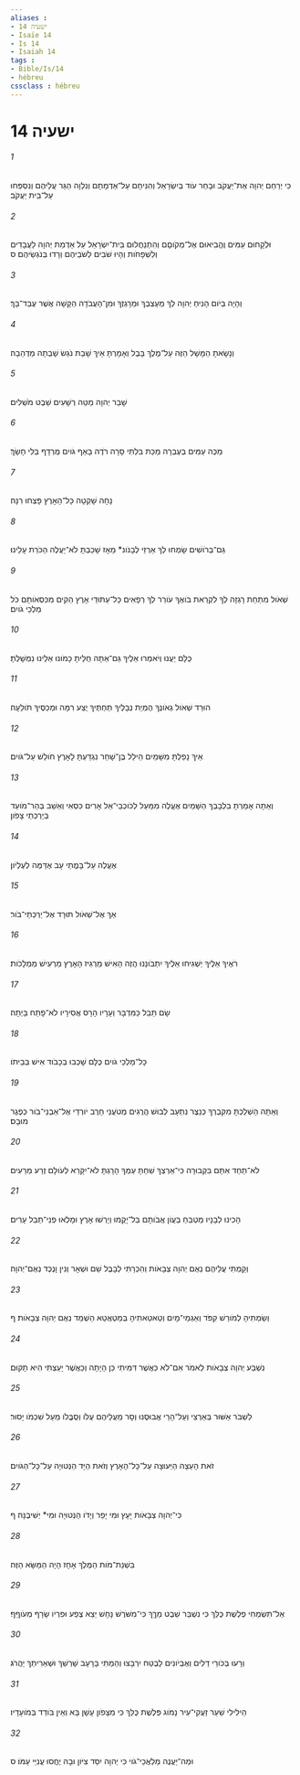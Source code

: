 ```yaml
---
aliases : 
- ישעיה 14
- Isaïe 14
- Is 14
- Isaiah 14
tags : 
- Bible/Is/14
- hébreu
cssclass : hébreu
---
```


# ישעיה 14

###### 1
כִּי יְרַחֵם יְהוָה אֶת־יַעֲקֹב וּבָחַר עֹוד בְּיִשְׂרָאֵל וְהִנִּיחָם עַל־אַדְמָתָם וְנִלְוָה הַגֵּר עֲלֵיהֶם וְנִסְפְּחוּ עַל־בֵּית יַעֲקֹב׃
###### 2
וּלְקָחוּם עַמִּים וֶהֱבִיאוּם אֶל־מְקֹוםָם וְהִתְנַחֲלוּם בֵּית־יִשְׂרָאֵל עַל אַדְמַת יְהוָה לַעֲבָדִים וְלִשְׁפָחֹות וְהָיוּ שֹׁבִים לְשֹׁבֵיהֶם וְרָדוּ בְּנֹגְשֵׂיהֶם׃ ס
###### 3
וְהָיָה בְּיֹום הָנִיחַ יְהוָה לְךָ מֵעָצְבְּךָ וּמֵרָגְזֶךָ וּמִן־הָעֲבֹדָה הַקָּשָׁה אֲשֶׁר עֻבַּד־בָּךְ׃
###### 4
וְנָשָׂאתָ הַמָּשָׁל הַזֶּה עַל־מֶלֶךְ בָּבֶל וְאָמָרְתָּ אֵיךְ שָׁבַת נֹגֵשׂ שָׁבְתָה מַדְהֵבָה׃
###### 5
שָׁבַר יְהוָה מַטֵּה רְשָׁעִים שֵׁבֶט מֹשְׁלִים׃
###### 6
מַכֶּה עַמִּים בְּעֶבְרָה מַכַּת בִּלְתִּי סָרָה רֹדֶה בָאַף גֹּויִם מֻרְדָּף בְּלִי חָשָׂךְ׃
###### 7
נָחָה שָׁקְטָה כָּל־הָאָרֶץ פָּצְחוּ רִנָּה׃
###### 8
גַּם־בְּרֹושִׁים שָׂמְחוּ לְךָ אַרְזֵי לְבָנֹונ* מֵאָז שָׁכַבְתָּ לֹא־יַעֲלֶה הַכֹּרֵת עָלֵינוּ׃
###### 9
שְׁאֹול מִתַּחַת רָגְזָה לְךָ לִקְרַאת בֹּואֶךָ עֹורֵר לְךָ רְפָאִים כָּל־עַתּוּדֵי אָרֶץ הֵקִים מִכִּסְאֹותָם כֹּל מַלְכֵי גֹויִם׃
###### 10
כֻּלָּם יַעֲנוּ וְיֹאמְרוּ אֵלֶיךָ גַּם־אַתָּה חֻלֵּיתָ כָמֹונוּ אֵלֵינוּ נִמְשָׁלְתָּ׃
###### 11
הוּרַד שְׁאֹול גְאֹונֶךָ הֶמְיַת נְבָלֶיךָ תַּחְתֶּיךָ יֻצַּע רִמָּה וּמְכַסֶּיךָ תֹּולֵעָה׃
###### 12
אֵיךְ נָפַלְתָּ מִשָּׁמַיִם הֵילֵל בֶּן־שָׁחַר נִגְדַּעְתָּ לָאָרֶץ חֹולֵשׁ עַל־גֹּויִם׃
###### 13
וְאַתָּה אָמַרְתָּ בִלְבָבְךָ הַשָּׁמַיִם אֶעֱלֶה מִמַּעַל לְכֹוכְבֵי־אֵל אָרִים כִּסְאִי וְאֵשֵׁב בְּהַר־מֹועֵד בְּיַרְכְּתֵי צָפֹון׃
###### 14
אֶעֱלֶה עַל־בָּמֳתֵי עָב אֶדַּמֶּה לְעֶלְיֹון׃
###### 15
אַךְ אֶל־שְׁאֹול תּוּרָד אֶל־יַרְכְּתֵי־בֹור׃
###### 16
רֹאֶיךָ אֵלֶיךָ יַשְׁגִּיחוּ אֵלֶיךָ יִתְבֹּונָנוּ הֲזֶה הָאִישׁ מַרְגִּיז הָאָרֶץ מַרְעִישׁ מַמְלָכֹות׃
###### 17
שָׂם תֵּבֵל כַּמִּדְבָּר וְעָרָיו הָרָס אֲסִירָיו לֹא־פָתַח בָּיְתָה׃
###### 18
כָּל־מַלְכֵי גֹויִם כֻּלָּם שָׁכְבוּ בְכָבֹוד אִישׁ בְּבֵיתֹו׃
###### 19
וְאַתָּה הָשְׁלַכְתָּ מִקִּבְרְךָ כְּנֵצֶר נִתְעָב לְבוּשׁ הֲרֻגִים מְטֹעֲנֵי חָרֶב יֹורְדֵי אֶל־אַבְנֵי־בֹור כְּפֶגֶר מוּבָס׃
###### 20
לֹא־תֵחַד אִתָּם בִּקְבוּרָה כִּי־אַרְצְךָ שִׁחַתָּ עַמְּךָ הָרָגְתָּ לֹא־יִקָּרֵא לְעֹולָם זֶרַע מְרֵעִים׃
###### 21
הָכִינוּ לְבָנָיו מַטְבֵּחַ בַּעֲוֹן אֲבֹותָם בַּל־יָקֻמוּ וְיָרְשׁוּ אָרֶץ וּמָלְאוּ פְנֵי־תֵבֵל עָרִים׃
###### 22
וְקַמְתִּי עֲלֵיהֶם נְאֻם יְהוָה צְבָאֹות וְהִכְרַתִּי לְבָבֶל שֵׁם וּשְׁאָר וְנִין וָנֶכֶד נְאֻם־יְהוָה׃
###### 23
וְשַׂמְתִּיהָ לְמֹורַשׁ קִפֹּד וְאַגְמֵי־מָיִם וְטֵאטֵאתִיהָ בְּמַטְאֲטֵא הַשְׁמֵד נְאֻם יְהוָה צְבָאֹות׃ ף
###### 24
נִשְׁבַּע יְהוָה צְבָאֹות לֵאמֹר אִם־לֹא כַּאֲשֶׁר דִּמִּיתִי כֵּן הָיָתָה וְכַאֲשֶׁר יָעַצְתִּי הִיא תָקוּם׃
###### 25
לִשְׁבֹּר אַשּׁוּר בְּאַרְצִי וְעַל־הָרַי אֲבוּסֶנּוּ וְסָר מֵעֲלֵיהֶם עֻלֹּו וְסֻבֳּלֹו מֵעַל שִׁכְמֹו יָסוּר׃
###### 26
זֹאת הָעֵצָה הַיְּעוּצָה עַל־כָּל־הָאָרֶץ וְזֹאת הַיָּד הַנְּטוּיָה עַל־כָּל־הַגֹּויִם׃
###### 27
כִּי־יְהוָה צְבָאֹות יָעָץ וּמִי יָפֵר וְיָדֹו הַנְּטוּיָה וּמִי* יְשִׁיבֶנָּה׃ ף
###### 28
בִּשְׁנַת־מֹות הַמֶּלֶךְ אָחָז הָיָה הַמַּשָּׂא הַזֶּה׃
###### 29
אַל־תִּשְׂמְחִי פְלֶשֶׁת כֻּלֵּךְ כִּי נִשְׁבַּר שֵׁבֶט מַךֵּךְ כִּי־מִשֹּׁרֶשׁ נָחָשׁ יֵצֵא צֶפַע וּפִרְיֹו שָׂרָף מְעֹוףֵף׃
###### 30
וְרָעוּ בְּכֹורֵי דַלִּים וְאֶבְיֹונִים לָבֶטַח יִרְבָּצוּ וְהֵמַתִּי בָרָעָב שָׁרְשֵׁךְ וּשְׁאֵרִיתֵךְ יַהֲרֹג׃
###### 31
הֵילִילִי שַׁעַר זַעֲקִי־עִיר נָמֹוג פְּלֶשֶׁת כֻּלֵּךְ כִּי מִצָּפֹון עָשָׁן בָּא וְאֵין בֹּודֵד בְּמֹועָדָיו׃
###### 32
וּמַה־יַּעֲנֶה מַלְאֲכֵי־גֹוי כִּי יְהוָה יִסַּד צִיֹּון וּבָהּ יֶחֱסוּ עֲנִיֵּי עַמֹּו׃ ס
